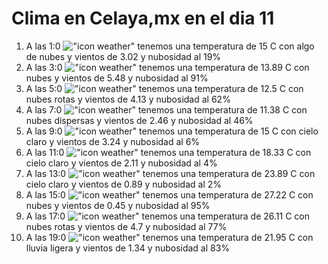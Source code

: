 # Clima en Celaya,mx en el dia 11

1. A las 1:0 !["icon weather"](http://openweathermap.org/img/w/02n.png) tenemos una temperatura de 15 C con algo de nubes y  vientos de 3.02 y nubosidad al 19%
1. A las 3:0 !["icon weather"](http://openweathermap.org/img/w/04n.png) tenemos una temperatura de 13.89 C con nubes y  vientos de 5.48 y nubosidad al 91%
1. A las 5:0 !["icon weather"](http://openweathermap.org/img/w/04n.png) tenemos una temperatura de 12.5 C con nubes rotas y  vientos de 4.13 y nubosidad al 62%
1. A las 7:0 !["icon weather"](http://openweathermap.org/img/w/03n.png) tenemos una temperatura de 11.38 C con nubes dispersas y  vientos de 2.46 y nubosidad al 46%
1. A las 9:0 !["icon weather"](http://openweathermap.org/img/w/01d.png) tenemos una temperatura de 15 C con cielo claro y  vientos de 3.24 y nubosidad al 6%
1. A las 11:0 !["icon weather"](http://openweathermap.org/img/w/01d.png) tenemos una temperatura de 18.33 C con cielo claro y  vientos de 2.11 y nubosidad al 4%
1. A las 13:0 !["icon weather"](http://openweathermap.org/img/w/01d.png) tenemos una temperatura de 23.89 C con cielo claro y  vientos de 0.89 y nubosidad al 2%
1. A las 15:0 !["icon weather"](http://openweathermap.org/img/w/04d.png) tenemos una temperatura de 27.22 C con nubes y  vientos de 0.45 y nubosidad al 95%
1. A las 17:0 !["icon weather"](http://openweathermap.org/img/w/04d.png) tenemos una temperatura de 26.11 C con nubes rotas y  vientos de 4.7 y nubosidad al 77%
1. A las 19:0 !["icon weather"](http://openweathermap.org/img/w/10d.png) tenemos una temperatura de 21.95 C con lluvia ligera y  vientos de 1.34 y nubosidad al 83%
